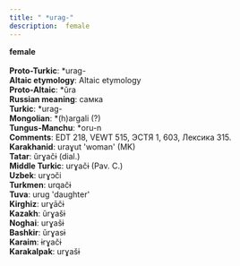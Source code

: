 ```yaml
---
title: " *urag-"
description:  female
---
```

<p data-pagefind-weight="0.5">
<strong> female</strong><br><br>
<strong>Proto-Turkic</strong>:  *urag-<br>
<strong>Altaic etymology</strong>:  Altaic etymology<br>
<strong> Proto-Altaic</strong>:  *ŭra<br>
<strong>Russian meaning</strong>:  самка<br>
<strong>Turkic</strong>:  *urag-<br>
<strong>Mongolian</strong>:  *(h)argali (?)<br>
<strong>Tungus-Manchu</strong>:  *oru-n<br>
<strong>Comments</strong>:  EDT 218, VEWT 515, ЭСТЯ 1, 603, Лексика 315.<br>
<strong>Karakhanid</strong>:  uraɣut 'woman' (MK)<br>
<strong>Tatar</strong>:  ŭrɣačɨ (dial.)<br>
<strong>Middle Turkic</strong>:  urɣačɨ (Pav. C.)<br>
<strong>Uzbek</strong>:  urɣɔči<br>
<strong>Turkmen</strong>:  urqačɨ<br>
<strong>Tuva</strong>:  urug 'daughter'<br>
<strong>Kirghiz</strong>:  urɣāčɨ<br>
<strong>Kazakh</strong>:  ŭrɣašɨ<br>
<strong>Noghai</strong>:  urɣašɨ<br>
<strong>Bashkir</strong>:  ŭrɣasɨ<br>
<strong>Karaim</strong>:  ɨrɣačɨ<br>
<strong>Karakalpak</strong>:  urɣašɨ<br>

</p>
